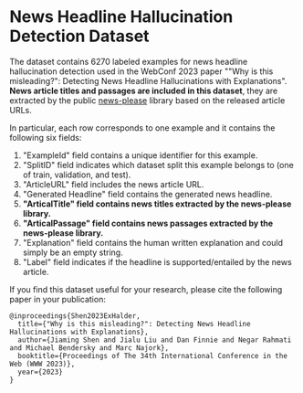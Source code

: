 # News Headline Hallucination Detection Dataset

The dataset contains 6270 labeled examples for news headline hallucination detection used in the WebConf 2023 paper ""Why is this misleading?": Detecting News Headline Hallucinations with Explanations". **News article titles and passages are included in this dataset**, they are extracted by the public [news-please](https://github.com/fhamborg/news-please) library based on the released article URLs. 

In particular, each row corresponds to one example and it contains the following six fields:
1. "ExampleId" field contains a unique identifier for this example.
2. "SplitID" field indicates which dataset split this example belongs to (one of
   train, validation, and test).
3. "ArticleURL" field includes the news article URL.  
4. "Generated Headline" field contains the generated news headline.  
5. **"ArticalTitle" field contains news titles extracted by the news-please library.**  
5. **"ArticalPassage" field contains news passages extracted by the news-please library.**  
7. "Explanation" field contains the human written explanation and could simply
   be an empty string.
8. "Label" field indicates if the headline is supported/entailed by the news
   article.


If you find this dataset useful for your research, please cite the following paper in your publication:

```
@inproceedings{Shen2023ExHalder,
  title={"Why is this misleading?": Detecting News Headline Hallucinations with Explanations},
  author={Jiaming Shen and Jialu Liu and Dan Finnie and Negar Rahmati and Michael Bendersky and Marc Najork},
  booktitle={Proceedings of The 34th International Conference in the Web (WWW 2023)},
  year={2023}
}
```

